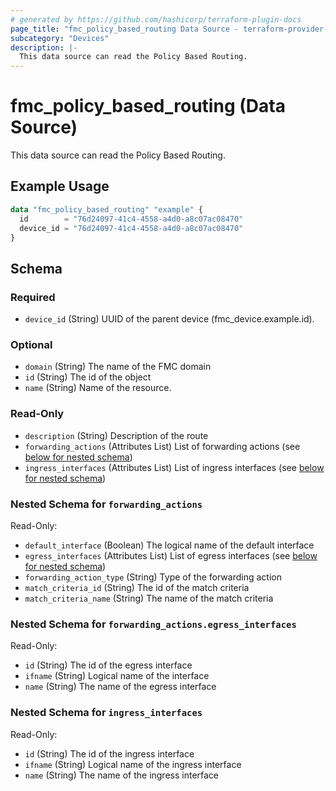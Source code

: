 ```yaml
---
# generated by https://github.com/hashicorp/terraform-plugin-docs
page_title: "fmc_policy_based_routing Data Source - terraform-provider-fmc"
subcategory: "Devices"
description: |-
  This data source can read the Policy Based Routing.
---
```


# fmc_policy_based_routing (Data Source)

This data source can read the Policy Based Routing.

## Example Usage

```terraform
data "fmc_policy_based_routing" "example" {
  id        = "76d24097-41c4-4558-a4d0-a8c07ac08470"
  device_id = "76d24097-41c4-4558-a4d0-a8c07ac08470"
}
```

<!-- schema generated by tfplugindocs -->
## Schema

### Required

- `device_id` (String) UUID of the parent device (fmc_device.example.id).

### Optional

- `domain` (String) The name of the FMC domain
- `id` (String) The id of the object
- `name` (String) Name of the resource.

### Read-Only

- `description` (String) Description of the route
- `forwarding_actions` (Attributes List) List of forwarding actions (see [below for nested schema](#nestedatt--forwarding_actions))
- `ingress_interfaces` (Attributes List) List of ingress interfaces (see [below for nested schema](#nestedatt--ingress_interfaces))

<a id="nestedatt--forwarding_actions"></a>
### Nested Schema for `forwarding_actions`

Read-Only:

- `default_interface` (Boolean) The logical name of the default interface
- `egress_interfaces` (Attributes List) List of egress interfaces (see [below for nested schema](#nestedatt--forwarding_actions--egress_interfaces))
- `forwarding_action_type` (String) Type of the forwarding action
- `match_criteria_id` (String) The id of the match criteria
- `match_criteria_name` (String) The name of the match criteria

<a id="nestedatt--forwarding_actions--egress_interfaces"></a>
### Nested Schema for `forwarding_actions.egress_interfaces`

Read-Only:

- `id` (String) The id of the egress interface
- `ifname` (String) Logical name of the interface
- `name` (String) The name of the egress interface



<a id="nestedatt--ingress_interfaces"></a>
### Nested Schema for `ingress_interfaces`

Read-Only:

- `id` (String) The id of the ingress interface
- `ifname` (String) Logical name of the ingress interface
- `name` (String) The name of the ingress interface
